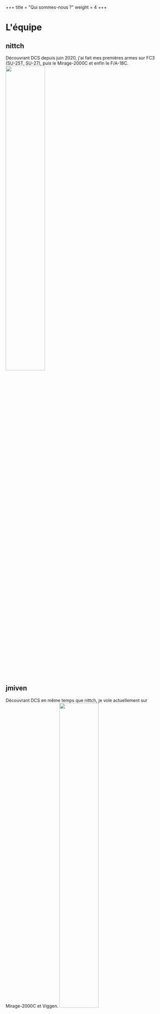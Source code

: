 +++
title = "Qui sommes-nous ?"
weight = 4
+++

# L'équipe

## nittch
Découvrant DCS depuis juin 2020, j'ai fait mes premières armes sur FC3 (SU-25T, SU-27), puis le Mirage-2000C et enfin le F/A-18C.
<img src=/Screen_120sec_reparation.png width=50% />

## jmiven
Découvrant DCS en même temps que nittch, je vole actuellement sur Mirage-2000C et Viggen.
<img src=/pauvre_pontiac.png width=50% />

## furiml
Initialement introduit à DCS par nittch fin août 2020 sur SU-25T, je suis de retour plus motivé que jamais après une mauvaise expérience matérielle. Je vole principalement en F/A-18C, et je compte m'attaquer au F-16C prochainement.
<img src=/Screen_200814_194231_crop.png width=50% />
